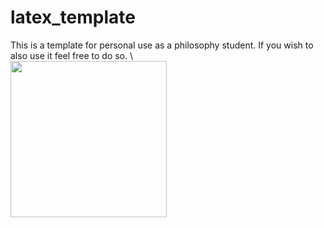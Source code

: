 # latex_template

This is a template for personal use as a philosophy student. If you wish to also use it feel free to do so.
\\\
<img src="https://upload.wikimedia.org/wikipedia/commons/4/43/Immanuel_Kant_%28painted_portrait%29.jpg" width="250">
